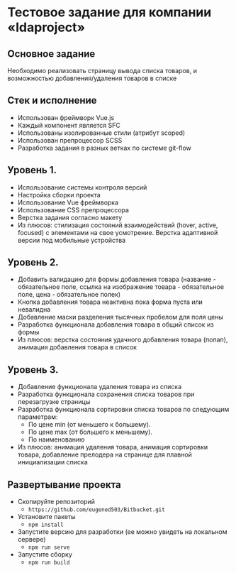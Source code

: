 # Тестовое задание для компании «Idaproject»
## Основное задание 
Необходимо реализовать страницу вывода списка товаров, и возможностью добавления/удаления товаров в списке

## Cтек и исполнение
+ Использован фреймворк Vue.js
+ Каждый компонент является SFC
+ Использованы изолированные стили (атрибут scoped)
+ Использован препроцессор SCSS
+ Разработка задания в разных ветках по системе git-flow

## Уровень 1.
+ Использование системы контроля версий
+ Настройка сборки проекта
+ Использование Vue фреймворка
+ Использование CSS препроцессора
+ Верстка задания согласно макету
+ Из плюсов: стилизация состояний взаимодействий (hover, active, focused) с элементами на свое усмотрение. Верстка адаптивной версии под мобильные устройства

## Уровень 2.
+ Добавить валидацию для формы добавления товара (название - обязательное поле, ссылка на изображение товара - обязательное поле, цена - обязательное полек)
+ Кнопка добавления товара неактивна пока форма пуста или невалидна
+ Добавление маски разделения тысячных пробелом для поля цены
+ Разработка функционала добавления товара в общий список из формы
+ Из плюсов: верстка состояния удачного добавления товара (попап), анимация добавления товара в список

## Уровень 3.
+ Добавление функционала удаления товара из списка
+ Разработка функционала сохранения списка товаров при перезагрузке страницы
+ Разработка функционала сортировки списка товаров по следующим параметрам:
   - По цене min (от меньшего к большему).
   - По цене max (от большего к меньшему).
   - По наименованию
 + Из плюсов: анимация удаления товара, анимация сортировки товара, добавление прелодера на странице для плавной инициализации списка

## Развертывание проекта
- Скопируйте репозиторий
    - `https://github.com/eugened503/Bitbucket.git`
- Установите пакеты
     - `npm install`
- Запустите версию для разработки (ее можно увидеть на локальном сервере)
    - `npm run serve`
- Запустите сборку
     - `npm run build`